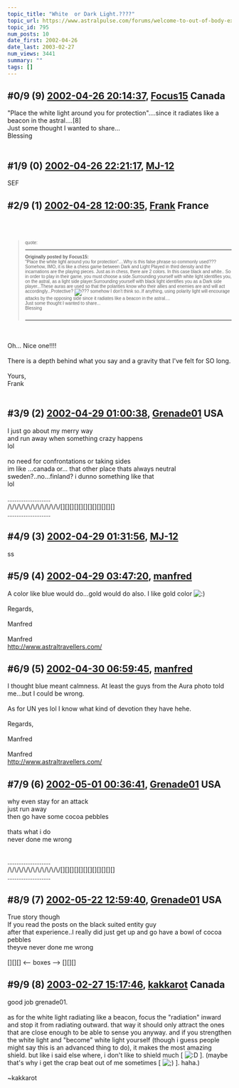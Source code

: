 ```yaml
---
topic_title: "White  or Dark Light.????"
topic_url: https://www.astralpulse.com/forums/welcome-to-out-of-body-experiences!/white-or-dark-light
topic_id: 795
num_posts: 10
date_first: 2002-04-26
date_last: 2003-02-27
num_views: 3441
summary: ""
tags: []
---
```


## \#0/9 (9) [2002-04-26 20:14:37](https://www.astralpulse.com/forums/index.php?msg=116539), [Focus15](https://www.astralpulse.com/forums/profile/?u=139) Canada ##
<section>
"Place the white light around you for protection"....since it radiates like a beacon in the astral....[8]
<br>
Just some thought I wanted to share...
<br>
Blessing
<br>
<br>
</section>

## \#1/9 (0) [2002-04-26 22:21:17](https://www.astralpulse.com/forums/index.php?msg=4165), [MJ-12](https://www.astralpulse.com/forums/profile/?u=107)  ##
<section>
SEF
</section>

## \#2/9 (1) [2002-04-28 12:00:35](https://www.astralpulse.com/forums/index.php?msg=4238), [Frank](https://www.astralpulse.com/forums/profile/?u=359) France ##
<section>
<br>
<br>
<blockquote id="quote">
 <font face='"Arial"' id="quote" size="1">
  quote:
  <hr height="1" id="quote" noshade=""/>
  <b>
   Originally posted by Focus15:
  </b>
  <br>
  "Place the white light around you for protection"....Why is this false phrase so commonly used???
  <br>
  Somehow, IMO, it is like a chess game between Dark and Light Played in third density and the incarnations are the playing pieces. Just as in chess, there are 2 colors. In this case black and white.. So in order to play in their game, you must choose a side.Surrounding yourself with white light identifies you, on the astral, as a light side player.Surrounding yourself with black light identifies you as a Dark side player...These auras are used so that the polarities know who their allies and enemies are and will act accordingly...Protective?
  <img alt="???" class="smiley" src="https://www.astralpulse.com/forums/Smileys/fugue/huh.png" title="Huh"/>
  somehow I don't think so..If anything, using polarity light will encourage attacks by the opposing side since it radiates like a beacon in the astral....
  <br>
  Just some thought I wanted to share...
  <br>
  Blessing
  <br>
  <br>
  <hr height="1" id="quote" noshade=""/>
 </font>
</blockquote>
<br>
<br>
Oh... Nice one!!!!
<br>
<br>
There is a depth behind what you say and a gravity that I've felt for SO long.
<br>
<br>
Yours,
<br>
Frank
<br>
<br>
</section>

## \#3/9 (2) [2002-04-29 01:00:38](https://www.astralpulse.com/forums/index.php?msg=4259), [Grenade01](https://www.astralpulse.com/forums/profile/?u=446) USA ##
<section>
I just go about my merry way
<br>
and run away when something crazy happens
<br>
lol
<br>
<br>
no need for confrontations or taking sides
<br>
im like ...canada or... that other place thats always neutral
<br>
sweden?..no...finland? i dunno something like that
<br>
lol
<br>
<br>
........................
<br>
/\/\/\/\/\/\/\/\/\/\/\/[][][][][][][][][][][][]
<br>
........................
</section>

## \#4/9 (3) [2002-04-29 01:31:56](https://www.astralpulse.com/forums/index.php?msg=4264), [MJ-12](https://www.astralpulse.com/forums/profile/?u=107)  ##
<section>
ss
</section>

## \#5/9 (4) [2002-04-29 03:47:20](https://www.astralpulse.com/forums/index.php?msg=4272), [manfred](https://www.astralpulse.com/forums/profile/?u=153)  ##
<section>
A color like blue would do...gold would do also. I like gold color
<img alt=":)" class="smiley" src="https://www.astralpulse.com/forums/Smileys/fugue/smiley.png" title="Smiley"/>
<br>
<br>
Regards,
<br>
<br>
Manfred
<br>
<br>
Manfred
<br>
<a class="bbc_link" href="http://www.astraltravellers.com/" rel="noopener" target="_blank">
 http://www.astraltravellers.com/
</a>
</section>

## \#6/9 (5) [2002-04-30 06:59:45](https://www.astralpulse.com/forums/index.php?msg=4325), [manfred](https://www.astralpulse.com/forums/profile/?u=153)  ##
<section>
I thought blue meant calmness. At least the guys from the Aura photo told me...but I could be wrong.
<br>
<br>
As for UN yes lol I know what kind of devotion they have hehe.
<br>
<br>
Regards,
<br>
<br>
Manfred
<br>
<br>
Manfred
<br>
<a class="bbc_link" href="http://www.astraltravellers.com/" rel="noopener" target="_blank">
 http://www.astraltravellers.com/
</a>
</section>

## \#7/9 (6) [2002-05-01 00:36:41](https://www.astralpulse.com/forums/index.php?msg=4367), [Grenade01](https://www.astralpulse.com/forums/profile/?u=446) USA ##
<section>
why even stay for an attack
<br>
just run away
<br>
then go have some cocoa pebbles
<br>
<br>
thats what i do
<br>
never done me wrong
<br>
<br>
<br>
........................
<br>
/\/\/\/\/\/\/\/\/\/\/\/[][][][][][][][][][][][]
<br>
........................
</section>

## \#8/9 (7) [2002-05-22 12:59:40](https://www.astralpulse.com/forums/index.php?msg=5420), [Grenade01](https://www.astralpulse.com/forums/profile/?u=446) USA ##
<section>
True story though
<br>
If you read the posts on the black suited entity guy
<br>
after that experience..I really did just get up and go have a bowl of cocoa pebbles
<br>
theyve never done me wrong
<br>
<br>
[][][] &lt;-- boxes --&gt; [][][]
</section>

## \#9/9 (8) [2003-02-27 15:17:46](https://www.astralpulse.com/forums/index.php?msg=23969), [kakkarot](https://www.astralpulse.com/forums/profile/?u=541) Canada ##
<section>
good job grenade01.
<br>
<br>
as for the white light radiating like a beacon, focus the "radiation" inward and stop it from radiating outward. that way it should only attract the ones that are close enough to be able to sense you anyway. and if you strengthen the white light and "become" white light yourself (though i guess people might say this is an advanced thing to do), it makes the most amazing shield. but like i said else where, i don't like to shield much [
<img alt=":D" class="smiley" src="https://www.astralpulse.com/forums/Smileys/fugue/cheesy.png" title="Cheesy"/>
]. (maybe that's why i get the crap beat out of me sometimes [
<img alt=";)" class="smiley" src="https://www.astralpulse.com/forums/Smileys/fugue/wink.png" title="Wink"/>
]. haha.)
<br>
<br>
~kakkarot
</section>
